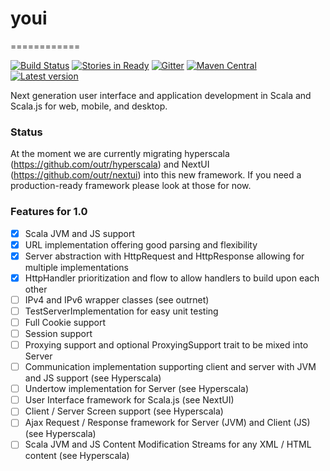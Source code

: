 # youi
============

[![Build Status](https://travis-ci.org/outr/youi.svg?branch=master)](https://travis-ci.org/outr/youi)
[![Stories in Ready](https://badge.waffle.io/outr/youi.png?label=ready&title=Ready)](https://waffle.io/outr/youi)
[![Gitter](https://badges.gitter.im/Join%20Chat.svg)](https://gitter.im/outr/youi)
[![Maven Central](https://img.shields.io/maven-central/v/io.youi/youi-core_2.11.svg)](https://maven-badges.herokuapp.com/maven-central/io.youi/youi-core_2.11)
[![Latest version](https://index.scala-lang.org/io.youi/youi/youi-core/latest.svg)](https://index.scala-lang.org/io.youi/youi/youi-core)

Next generation user interface and application development in Scala and Scala.js for web, mobile, and desktop.

### Status

At the moment we are currently migrating hyperscala (https://github.com/outr/hyperscala) and NextUI (https://github.com/outr/nextui)
into this new framework. If you need a production-ready framework please look at those for now.

### Features for 1.0

* [X] Scala JVM and JS support
* [X] URL implementation offering good parsing and flexibility
* [X] Server abstraction with HttpRequest and HttpResponse allowing for multiple implementations
* [X] HttpHandler prioritization and flow to allow handlers to build upon each other
* [ ] IPv4 and IPv6 wrapper classes (see outrnet)
* [ ] TestServerImplementation for easy unit testing
* [ ] Full Cookie support
* [ ] Session support
* [ ] Proxying support and optional ProxyingSupport trait to be mixed into Server
* [ ] Communication implementation supporting client and server with JVM and JS support (see Hyperscala)
* [ ] Undertow implementation for Server (see Hyperscala)
* [ ] User Interface framework for Scala.js (see NextUI)
* [ ] Client / Server Screen support (see Hyperscala)
* [ ] Ajax Request / Response framework for Server (JVM) and Client (JS) (see Hyperscala)
* [ ] Scala JVM and JS Content Modification Streams for any XML / HTML content (see Hyperscala)
